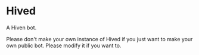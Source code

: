 # Hived
A Hiven bot.

Please don't make your own instance of Hived if you just want to make your own public bot. Please modify it if you want to.
